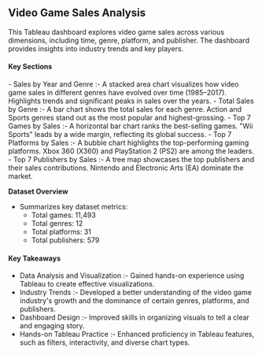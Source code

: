 <h2>Video Game Sales Analysis</h2>
This Tableau dashboard explores video game sales across various dimensions, including time, genre, platform, and publisher. The dashboard provides insights into industry trends and key players.                                      



<h4>Key Sections</h4>  
- Sales by Year and Genre :- A stacked area chart visualizes how video game sales in different genres have evolved over time (1985–2017).
  Highlights trends and significant peaks in sales over the years.
- Total Sales by Genre :- A bar chart shows the total sales for each genre.
  Action and Sports genres stand out as the most popular and highest-grossing.
- Top 7 Games by Sales :- A horizontal bar chart ranks the best-selling games.
  "Wii Sports" leads by a wide margin, reflecting its global success.
- Top 7 Platforms by Sales :- A bubble chart highlights the top-performing gaming platforms.
  Xbox 360 (X360) and PlayStation 2 (PS2) are among the leaders.
- Top 7 Publishers by Sales :- A tree map showcases the top publishers and their sales contributions.
  Nintendo and Electronic Arts (EA) dominate the market.
  
<b>Dataset Overview</b>
- Summarizes key dataset metrics:
  - Total games: 11,493                  
  - Total genres: 12                   
  - Total platforms: 31               
  - Total publishers: 579                 

<h4>Key Takeaways</h4>


- Data Analysis and Visualization :- Gained hands-on experience using Tableau to create effective visualizations.
- Industry Trends :- Developed a better understanding of the video game industry's growth and the dominance of certain genres, platforms, and publishers.
- Dashboard Design :- Improved skills in organizing visuals to tell a clear and engaging story.
- Hands-on Tableau Practice :- Enhanced proficiency in Tableau features, such as filters, interactivity, and diverse chart types.
